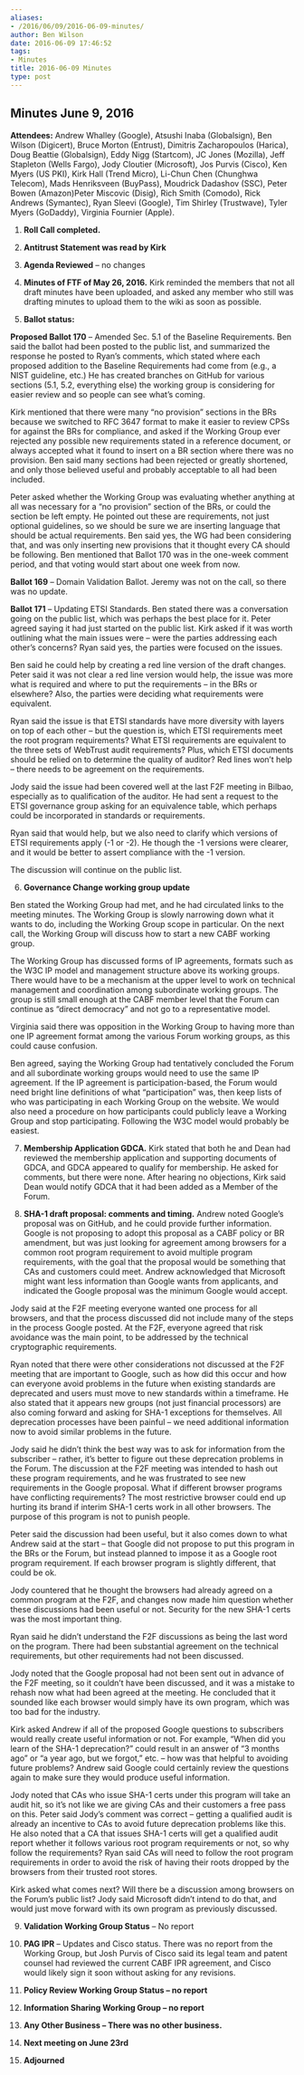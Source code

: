 ```yaml
---
aliases:
- /2016/06/09/2016-06-09-minutes/
author: Ben Wilson
date: 2016-06-09 17:46:52
tags:
- Minutes
title: 2016-06-09 Minutes
type: post
---
```


## Minutes June 9, 2016

**Attendees:** Andrew Whalley (Google), Atsushi Inaba (Globalsign), Ben Wilson (Digicert), Bruce Morton (Entrust), Dimitris Zacharopoulos (Harica), Doug Beattie (Globalsign), Eddy Nigg (Startcom), JC Jones (Mozilla), Jeff Stapleton (Wells Fargo), Jody Cloutier (Microsoft), Jos Purvis (Cisco), Ken Myers (US PKI), Kirk Hall (Trend Micro), Li-Chun Chen (Chunghwa Telecom), Mads Henriksveen (BuyPass), Moudrick Dadashov (SSC), Peter Bowen (Amazon)Peter Miscovic (Disig), Rich Smith (Comodo), Rick Andrews (Symantec), Ryan Sleevi (Google), Tim Shirley (Trustwave), Tyler Myers (GoDaddy), Virginia Fournier (Apple).  

1. **Roll Call completed.**

1. **Antitrust Statement was read by Kirk**

1. **Agenda Reviewed** – no changes

1. **Minutes of FTF of May 26, 2016.** Kirk reminded the members that not all draft minutes have been uploaded, and asked any member who still was drafting minutes to upload them to the wiki as soon as possible.

1. **Ballot status:**

**Proposed Ballot 170** – Amended Sec. 5.1 of the Baseline Requirements. Ben said the ballot had been posted to the public list, and summarized the response he posted to Ryan’s comments, which stated where each proposed addition to the Baseline Requirements had come from (e.g., a NIST guideline, etc.) He has created branches on GitHub for various sections (5.1, 5.2, everything else) the working group is considering for easier review and so people can see what’s coming.

Kirk mentioned that there were many “no provision” sections in the BRs because we switched to RFC 3647 format to make it easier to review CPSs for against the BRs for compliance, and asked if the Working Group ever rejected any possible new requirements stated in a reference document, or always accepted what it found to insert on a BR section where there was no provision. Ben said many sections had been rejected or greatly shortened, and only those believed useful and probably acceptable to all had been included.

Peter asked whether the Working Group was evaluating whether anything at all was necessary for a “no provision” section of the BRs, or could the section be left empty. He pointed out these are requirements, not just optional guidelines, so we should be sure we are inserting language that should be actual requirements. Ben said yes, the WG had been considering that, and was only inserting new provisions that it thought every CA should be following. Ben mentioned that Ballot 170 was in the one-week comment period, and that voting would start about one week from now.

**Ballot 169** – Domain Validation Ballot. Jeremy was not on the call, so there was no update.

**Ballot 171** – Updating ETSI Standards. Ben stated there was a conversation going on the public list, which was perhaps the best place for it. Peter agreed saying it had just started on the public list. Kirk asked if it was worth outlining what the main issues were – were the parties addressing each other’s concerns? Ryan said yes, the parties were focused on the issues.

Ben said he could help by creating a red line version of the draft changes. Peter said it was not clear a red line version would help, the issue was more what is required and where to put the requirements – in the BRs or elsewhere? Also, the parties were deciding what requirements were equivalent.

Ryan said the issue is that ETSI standards have more diversity with layers on top of each other – but the question is, which ETSI requirements meet the root program requirements? What ETSI requirements are equivalent to the three sets of WebTrust audit requirements? Plus, which ETSI documents should be relied on to determine the quality of auditor? Red lines won’t help – there needs to be agreement on the requirements.

Jody said the issue had been covered well at the last F2F meeting in Bilbao, especially as to qualification of the auditor. He had sent a request to the ETSI governance group asking for an equivalence table, which perhaps could be incorporated in standards or requirements.

Ryan said that would help, but we also need to clarify which versions of ETSI requirements apply (-1 or -2). He though the -1 versions were clearer, and it would be better to assert compliance with the -1 version.

The discussion will continue on the public list.

6. **Governance Change working group update**

Ben stated the Working Group had met, and he had circulated links to the meeting minutes. The Working Group is slowly narrowing down what it wants to do, including the Working Group scope in particular. On the next call, the Working Group will discuss how to start a new CABF working group.

The Working Group has discussed forms of IP agreements, formats such as the W3C IP model and management structure above its working groups. There would have to be a mechanism at the upper level to work on technical management and coordination among subordinate working groups. The group is still small enough at the CABF member level that the Forum can continue as “direct democracy” and not go to a representative model.

Virginia said there was opposition in the Working Group to having more than one IP agreement format among the various Forum working groups, as this could cause confusion.

Ben agreed, saying the Working Group had tentatively concluded the Forum and all subordinate working groups would need to use the same IP agreement. If the IP agreement is participation-based, the Forum would need bright line definitions of what “participation” was, then keep lists of who was participating in each Working Group on the website. We would also need a procedure on how participants could publicly leave a Working Group and stop participating. Following the W3C model would probably be easiest.

7. **Membership Application GDCA.** Kirk stated that both he and Dean had reviewed the membership application and supporting documents of GDCA, and GDCA appeared to qualify for membership. He asked for comments, but there were none. After hearing no objections, Kirk said Dean would notify GDCA that it had been added as a Member of the Forum.

1. **SHA-1 draft proposal: comments and timing.** Andrew noted Google’s proposal was on GitHub, and he could provide further information. Google is not proposing to adopt this proposal as a CABF policy or BR amendment, but was just looking for agreement among browsers for a common root program requirement to avoid multiple program requirements, with the goal that the proposal would be something that CAs and customers could meet. Andrew acknowledged that Microsoft might want less information than Google wants from applicants, and indicated the Google proposal was the minimum Google would accept.

Jody said at the F2F meeting everyone wanted one process for all browsers, and that the process discussed did not include many of the steps in the process Google posted. At the F2F, everyone agreed that risk avoidance was the main point, to be addressed by the technical cryptographic requirements.

Ryan noted that there were other considerations not discussed at the F2F meeting that are important to Google, such as how did this occur and how can everyone avoid problems in the future when existing standards are deprecated and users must move to new standards within a timeframe. He also stated that it appears new groups (not just financial processors) are also coming forward and asking for SHA-1 exceptions for themselves. All deprecation processes have been painful – we need additional information now to avoid similar problems in the future.

Jody said he didn’t think the best way was to ask for information from the subscriber – rather, it’s better to figure out these deprecation problems in the Forum. The discussion at the F2F meeting was intended to hash out these program requirements, and he was frustrated to see new requirements in the Google proposal. What if different browser programs have conflicting requirements? The most restrictive browser could end up hurting its brand if interim SHA-1 certs work in all other browsers. The purpose of this program is not to punish people.

Peter said the discussion had been useful, but it also comes down to what Andrew said at the start – that Google did not propose to put this program in the BRs or the Forum, but instead planned to impose it as a Google root program requirement. If each browser program is slightly different, that could be ok.

Jody countered that he thought the browsers had already agreed on a common program at the F2F, and changes now made him question whether these discussions had been useful or not. Security for the new SHA-1 certs was the most important thing.

Ryan said he didn’t understand the F2F discussions as being the last word on the program. There had been substantial agreement on the technical requirements, but other requirements had not been discussed.

Jody noted that the Google proposal had not been sent out in advance of the F2F meeting, so it couldn’t have been discussed, and it was a mistake to rehash now what had been agreed at the meeting. He concluded that it sounded like each browser would simply have its own program, which was too bad for the industry.

Kirk asked Andrew if all of the proposed Google questions to subscribers would really create useful information or not. For example, “When did you learn of the SHA-1 deprecation?” could result in an answer of “3 months ago” or “a year ago, but we forgot,” etc. – how was that helpful to avoiding future problems? Andrew said Google could certainly review the questions again to make sure they would produce useful information.

Jody noted that CAs who issue SHA-1 certs under this program will take an audit hit, so it’s not like we are giving CAs and their customers a free pass on this. Peter said Jody’s comment was correct – getting a qualified audit is already an incentive to CAs to avoid future deprecation problems like this. He also noted that a CA that issues SHA-1 certs will get a qualified audit report whether it follows various root program requirements or not, so why follow the requirements? Ryan said CAs will need to follow the root program requirements in order to avoid the risk of having their roots dropped by the browsers from their trusted root stores.

Kirk asked what comes next? Will there be a discussion among browsers on the Forum’s public list? Jody said Microsoft didn’t intend to do that, and would just move forward with its own program as previously discussed.

9. **Validation Working Group Status** – No report

1. **PAG IPR** – Updates and Cisco status. There was no report from the Working Group, but Josh Purvis of Cisco said its legal team and patent counsel had reviewed the current CABF IPR agreement, and Cisco would likely sign it soon without asking for any revisions.

1. **Policy Review Working Group Status – no report**

1. **Information Sharing Working Group – no report**

1. **Any Other Business – There was no other business.**

1. **Next meeting on June 23rd**

1. **Adjourned**